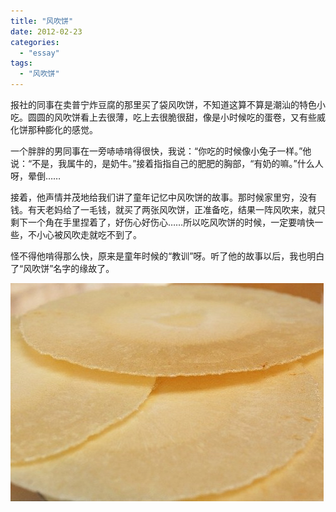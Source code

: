 ```yaml
---
title: "风吹饼"
date: 2012-02-23
categories: 
  - "essay"
tags: 
  - "风吹饼"
---
```


报社的同事在卖普宁炸豆腐的那里买了袋风吹饼，不知道这算不算是潮汕的特色小吃。圆圆的风吹饼看上去很薄，吃上去很脆很甜，像是小时候吃的蛋卷，又有些威化饼那种膨化的感觉。

一个胖胖的男同事在一旁哧哧啃得很快，我说：“你吃的时候像小兔子一样。”他说：“不是，我属牛的，是奶牛。”接着指指自己的肥肥的胸部，“有奶的嘛。”什么人呀，晕倒……

接着，他声情并茂地给我们讲了童年记忆中风吹饼的故事。那时候家里穷，没有钱。有天老妈给了一毛钱，就买了两张风吹饼，正准备吃，结果一阵风吹来，就只剩下一个角在手里捏着了，好伤心好伤心……所以吃风吹饼的时候，一定要啃快一些，不小心被风吹走就吃不到了。

怪不得他啃得那么快，原来是童年时候的“教训”呀。听了他的故事以后，我也明白了“风吹饼”名字的缘故了。

![风吹饼](images/6922005957_d499f34b26_z.jpg)
